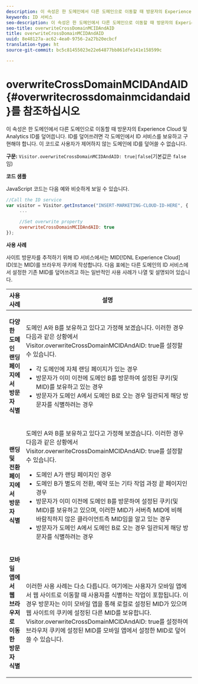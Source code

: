 ```yaml
---
description: 이 속성은 한 도메인에서 다른 도메인으로 이동할 때 방문자의 Experience Cloud 및 Analytics ID를 덮어씁니다. ID를 덮어쓰려면 각 도메인에서 ID 서비스를 보유하고 구현해야 합니다. 이 코드로 사용자가 제어하지 않는 도메인에 ID를 덮어쓸 수 없습니다.
keywords: ID 서비스
seo-description: 이 속성은 한 도메인에서 다른 도메인으로 이동할 때 방문자의 Experience Cloud 및 Analytics ID를 덮어씁니다. ID를 덮어쓰려면 각 도메인에서 ID 서비스를 보유하고 구현해야 합니다. 이 코드로 사용자가 제어하지 않는 도메인에 ID를 덮어쓸 수 없습니다.
seo-title: overwriteCrossDomainMCIDAndAID
title: overwriteCrossDomainMCIDAndAID
uuid: 8e48127a-ac62-4ea0-9756-2a27b20ecbcf
translation-type: ht
source-git-commit: bc5c81455023e22e64877bb861dfe141e158599c

---
```



# overwriteCrossDomainMCIDAndAID{#overwritecrossdomainmcidandaid}를 참조하십시오

이 속성은 한 도메인에서 다른 도메인으로 이동할 때 방문자의 Experience Cloud 및 Analytics ID를 덮어씁니다. ID를 덮어쓰려면 각 도메인에서 ID 서비스를 보유하고 구현해야 합니다. 이 코드로 사용자가 제어하지 않는 도메인에 ID를 덮어쓸 수 없습니다.

**구문:** `Visitor.overwriteCrossDomainMCIDAndAID: true|false`(기본값은 `false`임)

**코드 샘플**

JavaScript 코드는 다음 예와 비슷하게 보일 수 있습니다.

```js
//Call the ID service 
var visitor = Visitor.getInstance("INSERT-MARKETING-CLOUD-ID-HERE", { 
     ... 
 
     //Set overwrite property 
     overwriteCrossDomainMCIDAndAID: true 
}); 
```

**사용 사례**

사이트 방문자를 추적하기 위해 ID 서비스에서는 MID[!DNL Experience Cloud] ID(또는 MID)를 브라우저 쿠키에 작성합니다. 다음 표에는 다른 도메인의 ID 서비스에서 설정한 기존 MID를 덮어쓰려고 하는 일반적인 사용 사례가 나열 및 설명되어 있습니다.

<table id="table_FC1AF6551D6646E0BF1C4FB7C1316EBB"> 
 <thead> 
  <tr> 
   <th colname="col1" class="entry"> 사용 사례 </th> 
   <th colname="col2" class="entry"> 설명 </th> 
  </tr> 
 </thead>
 <tbody> 
  <tr> 
   <td colname="col1"> <p> <b>다양한 도메인 랜딩 페이지에서 방문자 식별</b> </p> </td> 
   <td colname="col2"> <p>도메인 A와 B를 보유하고 있다고 가정해 보겠습니다. 이러한 경우 다음과 같은 상황에서 <span class="codeph">Visitor.overwriteCrossDomainMCIDAndAID: true</span>를 설정할 수 있습니다. </p> <p> 
     <ul id="ul_FB4704BFE7134F1688E34BF1A36627B7"> 
      <li id="li_FF71FD1FB9DD4702B675A140FAD2B481">각 도메인에 자체 랜딩 페이지가 있는 경우 </li> 
      <li id="li_78F75469D32D473B93148B46D35E67F1">방문자가 이미 이전에 도메인 B를 방문하여 설정된 쿠키(및 MID)를 보유하고 있는 경우 </li> 
      <li id="li_305CE5138EEB43D3BF9CE38D1E7FFA04">방문자가 도메인 A에서 도메인 B로 오는 경우 일관되게 해당 방문자를 식별하려는 경우 </li> 
     </ul> </p> </td> 
  </tr> 
  <tr> 
   <td colname="col1"> <p> <b>랜딩 및 전환 페이지에서 방문자 식별</b> </p> </td> 
   <td colname="col2"> <p>도메인 A와 B를 보유하고 있다고 가정해 보겠습니다. 이러한 경우 다음과 같은 상황에서 <span class="codeph">Visitor.overwriteCrossDomainMCIDAndAID: true</span>를 설정할 수 있습니다. </p> 
    <ul id="ul_7BEBFD523A2F47AFB6963536E43692D0"> 
     <li id="li_71586080489340E2A6C0B263F231E3DE">도메인 A가 랜딩 페이지인 경우 </li> 
     <li id="li_4E3D3CB380EE4F1BAC4CD752194AE8DE">도메인 B가 별도의 전환, 예약 또는 기타 작업 과정 끝 페이지인 경우 </li> 
     <li id="li_FB393B16CFAC4D2D9B2328EBA4573C1A">방문자가 이미 이전에 도메인 B를 방문하여 설정된 쿠키(및 MID)를 보유하고 있으며, 이러한 MID가 서버측 MID에 비해 바람직하지 않은 클라이언트측 MID임을 알고 있는 경우 </li> 
     <li id="li_36FC138530A4476A995C0F9FD73C41DE">방문자가 도메인 A에서 도메인 B로 오는 경우 일관되게 해당 방문자를 식별하려는 경우 </li> 
    </ul> </td> 
  </tr> 
  <tr> 
   <td colname="col1"> <p> <b>모바일 앱에서 웹 브라우저로 이동한 방문자 식별</b> </p> </td> 
   <td colname="col2"> <p>이러한 사용 사례는 다소 다릅니다. 여기에는 사용자가 모바일 앱에서 웹 사이트로 이동할 때 사용자를 식별하는 작업이 포함됩니다. 이 경우 방문자는 이미 모바일 앱을 통해 로컬로 설정된 MID가 있으며 웹 사이트의 쿠키에 설정된 다른 MID를 보유합니다. <span class="codeph">Visitor.overwriteCrossDomainMCIDAndAID: true</span>를 설정하여 브라우저 쿠키에 설정된 MID를 모바일 앱에서 설정한 MID로 덮어쓸 수 있습니다. </p> </td> 
  </tr> 
 </tbody> 
</table>

